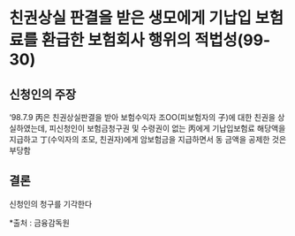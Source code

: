 # 친권상실 판결을 받은 생모에게 기납입 보험료를 환급한 보험회사 행위의 적법성(99-30)

## 신청인의 주장
‘98.7.9 丙은 친권상실판결을 받아 보험수익자 조OO(피보험자의 子)에 대한 친권을 상실하였는데, 피신청인이 보험금청구권 및 수령권이 없는 丙에게 기납입보험료 해당액을 지급하고 丁(수익자의 조모, 친권자)에게 암보험금을 지급하면서 동 금액을 공제한 것은 부당함

## 결론
신청인의 청구를 기각한다

*출처 : 금융감독원